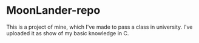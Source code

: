 # MoonLander-repo
This is a project of mine, which I've made to pass a class in university.
I've uploaded it as show of my basic knowledge in C.
